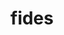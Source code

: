 ---
title: "fides"
layout: cache
categories: [package, develop]
meta: {"versions": ["1.2.0"], "compilers": ["gcc@=11.1.0", "gcc@=11.4.0"], "oss": ["ubuntu20.04"], "platforms": ["linux"], "targets": ["aarch64", "neoverse_v1", "ppc64le", "x86_64_v3"], "stacks": ["data-vis-sdk", "e4s", "e4s-arm", "e4s-neoverse_v1", "e4s-power", "root"], "num_specs": 87, "num_specs_by_stack": {"root": 87, "e4s-arm": 8, "e4s-neoverse_v1": 12, "e4s-power": 1, "data-vis-sdk": 48, "e4s": 18}}
spec_details: [{"hash": "j6ybs3ncwh6qtodowgyd4n3y25cbmmfr", "compiler": "gcc@=11.4.0", "versions": ["1.2.0"], "os": "ubuntu20.04", "platform": "linux", "target": "aarch64", "variants": ["build_system=cmake", "build_type=Release", "generator=make", "~ipo", "+mpi"], "stacks": ["root", "e4s-arm"], "size": "-", "tarball": "https://binaries.spack.io/develop/build_cache/linux-ubuntu20.04-aarch64/gcc-11.4.0/fides-1.2.0/linux-ubuntu20.04-aarch64-gcc-11.4.0-fides-1.2.0-j6ybs3ncwh6qtodowgyd4n3y25cbmmfr.spack"}, {"hash": "k4a3tv2jvw5ejpraks6xxhkhnci475ge", "compiler": "gcc@=11.4.0", "versions": ["1.2.0"], "os": "ubuntu20.04", "platform": "linux", "target": "aarch64", "variants": ["build_system=cmake", "build_type=Release", "generator=make", "~ipo", "+mpi"], "stacks": ["root", "e4s-arm"], "size": "-", "tarball": "https://binaries.spack.io/develop/build_cache/linux-ubuntu20.04-aarch64/gcc-11.4.0/fides-1.2.0/linux-ubuntu20.04-aarch64-gcc-11.4.0-fides-1.2.0-k4a3tv2jvw5ejpraks6xxhkhnci475ge.spack"}, {"hash": "ebpb3jv2l2q4ykcfjcru7pucopkjjooz", "compiler": "gcc@=11.4.0", "versions": ["1.2.0"], "os": "ubuntu20.04", "platform": "linux", "target": "aarch64", "variants": ["build_system=cmake", "build_type=Release", "generator=make", "~ipo", "+mpi"], "stacks": ["root", "e4s-arm"], "size": "-", "tarball": "https://binaries.spack.io/develop/build_cache/linux-ubuntu20.04-aarch64/gcc-11.4.0/fides-1.2.0/linux-ubuntu20.04-aarch64-gcc-11.4.0-fides-1.2.0-ebpb3jv2l2q4ykcfjcru7pucopkjjooz.spack"}, {"hash": "wcazh74zax5mnth4w2htcotfvz6wane2", "compiler": "gcc@=11.4.0", "versions": ["1.2.0"], "os": "ubuntu20.04", "platform": "linux", "target": "aarch64", "variants": ["build_system=cmake", "build_type=Release", "generator=make", "~ipo", "+mpi"], "stacks": ["root", "e4s-arm"], "size": "-", "tarball": "https://binaries.spack.io/develop/build_cache/linux-ubuntu20.04-aarch64/gcc-11.4.0/fides-1.2.0/linux-ubuntu20.04-aarch64-gcc-11.4.0-fides-1.2.0-wcazh74zax5mnth4w2htcotfvz6wane2.spack"}, {"hash": "lhgtwgzswczdyytsdkxgz53njotkgvio", "compiler": "gcc@=11.4.0", "versions": ["1.2.0"], "os": "ubuntu20.04", "platform": "linux", "target": "aarch64", "variants": ["build_system=cmake", "build_type=Release", "generator=make", "~ipo", "+mpi"], "stacks": ["root", "e4s-arm"], "size": "-", "tarball": "https://binaries.spack.io/develop/build_cache/linux-ubuntu20.04-aarch64/gcc-11.4.0/fides-1.2.0/linux-ubuntu20.04-aarch64-gcc-11.4.0-fides-1.2.0-lhgtwgzswczdyytsdkxgz53njotkgvio.spack"}, {"hash": "ho3gfxww5lb5kzpk5euvdxxe7dcelrwl", "compiler": "gcc@=11.4.0", "versions": ["1.2.0"], "os": "ubuntu20.04", "platform": "linux", "target": "aarch64", "variants": ["build_system=cmake", "build_type=Release", "generator=make", "~ipo", "+mpi"], "stacks": ["root", "e4s-arm"], "size": "-", "tarball": "https://binaries.spack.io/develop/build_cache/linux-ubuntu20.04-aarch64/gcc-11.4.0/fides-1.2.0/linux-ubuntu20.04-aarch64-gcc-11.4.0-fides-1.2.0-ho3gfxww5lb5kzpk5euvdxxe7dcelrwl.spack"}, {"hash": "sgdilntrggxmgxv6xc74clzkwghxmvko", "compiler": "gcc@=11.4.0", "versions": ["1.2.0"], "os": "ubuntu20.04", "platform": "linux", "target": "aarch64", "variants": ["build_system=cmake", "build_type=Release", "generator=make", "~ipo", "+mpi"], "stacks": ["root", "e4s-arm"], "size": "-", "tarball": "https://binaries.spack.io/develop/build_cache/linux-ubuntu20.04-aarch64/gcc-11.4.0/fides-1.2.0/linux-ubuntu20.04-aarch64-gcc-11.4.0-fides-1.2.0-sgdilntrggxmgxv6xc74clzkwghxmvko.spack"}, {"hash": "znuwx3cjbu3zvnm6y6e2xsjata7w4u2v", "compiler": "gcc@=11.4.0", "versions": ["1.2.0"], "os": "ubuntu20.04", "platform": "linux", "target": "aarch64", "variants": ["build_system=cmake", "build_type=Release", "generator=make", "~ipo", "+mpi"], "stacks": ["root", "e4s-arm"], "size": "-", "tarball": "https://binaries.spack.io/develop/build_cache/linux-ubuntu20.04-aarch64/gcc-11.4.0/fides-1.2.0/linux-ubuntu20.04-aarch64-gcc-11.4.0-fides-1.2.0-znuwx3cjbu3zvnm6y6e2xsjata7w4u2v.spack"}, {"hash": "sej2lr4vjrk5ubuaoxpjfy36thkzrjzz", "compiler": "gcc@=11.4.0", "versions": ["1.2.0"], "os": "ubuntu20.04", "platform": "linux", "target": "neoverse_v1", "variants": ["build_system=cmake", "build_type=Release", "generator=make", "~ipo", "+mpi"], "stacks": ["e4s-neoverse_v1", "root"], "size": "-", "tarball": "https://binaries.spack.io/develop/build_cache/linux-ubuntu20.04-neoverse_v1/gcc-11.4.0/fides-1.2.0/linux-ubuntu20.04-neoverse_v1-gcc-11.4.0-fides-1.2.0-sej2lr4vjrk5ubuaoxpjfy36thkzrjzz.spack"}, {"hash": "y5u36o2qj7ws62zurgpzsedkcxtbg7iw", "compiler": "gcc@=11.4.0", "versions": ["1.2.0"], "os": "ubuntu20.04", "platform": "linux", "target": "neoverse_v1", "variants": ["build_system=cmake", "build_type=Release", "generator=make", "~ipo", "+mpi"], "stacks": ["e4s-neoverse_v1", "root"], "size": "-", "tarball": "https://binaries.spack.io/develop/build_cache/linux-ubuntu20.04-neoverse_v1/gcc-11.4.0/fides-1.2.0/linux-ubuntu20.04-neoverse_v1-gcc-11.4.0-fides-1.2.0-y5u36o2qj7ws62zurgpzsedkcxtbg7iw.spack"}, {"hash": "dg2mzhdeiug5x3amealdzhhe7vh2jddh", "compiler": "gcc@=11.4.0", "versions": ["1.2.0"], "os": "ubuntu20.04", "platform": "linux", "target": "neoverse_v1", "variants": ["build_system=cmake", "build_type=Release", "generator=make", "~ipo", "+mpi"], "stacks": ["e4s-neoverse_v1", "root"], "size": "-", "tarball": "https://binaries.spack.io/develop/build_cache/linux-ubuntu20.04-neoverse_v1/gcc-11.4.0/fides-1.2.0/linux-ubuntu20.04-neoverse_v1-gcc-11.4.0-fides-1.2.0-dg2mzhdeiug5x3amealdzhhe7vh2jddh.spack"}, {"hash": "plqj56x3ixv7xder7ukef5twfurvp5nd", "compiler": "gcc@=11.4.0", "versions": ["1.2.0"], "os": "ubuntu20.04", "platform": "linux", "target": "neoverse_v1", "variants": ["build_system=cmake", "build_type=Release", "generator=make", "~ipo", "+mpi"], "stacks": ["e4s-neoverse_v1", "root"], "size": "-", "tarball": "https://binaries.spack.io/develop/build_cache/linux-ubuntu20.04-neoverse_v1/gcc-11.4.0/fides-1.2.0/linux-ubuntu20.04-neoverse_v1-gcc-11.4.0-fides-1.2.0-plqj56x3ixv7xder7ukef5twfurvp5nd.spack"}, {"hash": "7siknehcyufhjmog5jafoox35sc7ysnz", "compiler": "gcc@=11.4.0", "versions": ["1.2.0"], "os": "ubuntu20.04", "platform": "linux", "target": "neoverse_v1", "variants": ["build_system=cmake", "build_type=Release", "generator=make", "~ipo", "+mpi"], "stacks": ["e4s-neoverse_v1", "root"], "size": "-", "tarball": "https://binaries.spack.io/develop/build_cache/linux-ubuntu20.04-neoverse_v1/gcc-11.4.0/fides-1.2.0/linux-ubuntu20.04-neoverse_v1-gcc-11.4.0-fides-1.2.0-7siknehcyufhjmog5jafoox35sc7ysnz.spack"}, {"hash": "bimewmiotmtsdfdbgh7h5sjdsysco6qh", "compiler": "gcc@=11.4.0", "versions": ["1.2.0"], "os": "ubuntu20.04", "platform": "linux", "target": "neoverse_v1", "variants": ["build_system=cmake", "build_type=Release", "generator=make", "~ipo", "+mpi"], "stacks": ["e4s-neoverse_v1", "root"], "size": "-", "tarball": "https://binaries.spack.io/develop/build_cache/linux-ubuntu20.04-neoverse_v1/gcc-11.4.0/fides-1.2.0/linux-ubuntu20.04-neoverse_v1-gcc-11.4.0-fides-1.2.0-bimewmiotmtsdfdbgh7h5sjdsysco6qh.spack"}, {"hash": "nree6fwyk56ivnxos3nc2gyzhngikibh", "compiler": "gcc@=11.4.0", "versions": ["1.2.0"], "os": "ubuntu20.04", "platform": "linux", "target": "neoverse_v1", "variants": ["build_system=cmake", "build_type=Release", "generator=make", "~ipo", "+mpi"], "stacks": ["e4s-neoverse_v1", "root"], "size": "-", "tarball": "https://binaries.spack.io/develop/build_cache/linux-ubuntu20.04-neoverse_v1/gcc-11.4.0/fides-1.2.0/linux-ubuntu20.04-neoverse_v1-gcc-11.4.0-fides-1.2.0-nree6fwyk56ivnxos3nc2gyzhngikibh.spack"}, {"hash": "bybekmwdknbw3rcndxonwkbp4j337bke", "compiler": "gcc@=11.4.0", "versions": ["1.2.0"], "os": "ubuntu20.04", "platform": "linux", "target": "neoverse_v1", "variants": ["build_system=cmake", "build_type=Release", "generator=make", "~ipo", "+mpi"], "stacks": ["e4s-neoverse_v1", "root"], "size": "-", "tarball": "https://binaries.spack.io/develop/build_cache/linux-ubuntu20.04-neoverse_v1/gcc-11.4.0/fides-1.2.0/linux-ubuntu20.04-neoverse_v1-gcc-11.4.0-fides-1.2.0-bybekmwdknbw3rcndxonwkbp4j337bke.spack"}, {"hash": "chzjfrwccv3akjzhiepjtvwyknnurlbu", "compiler": "gcc@=11.4.0", "versions": ["1.2.0"], "os": "ubuntu20.04", "platform": "linux", "target": "neoverse_v1", "variants": ["build_system=cmake", "build_type=Release", "generator=make", "~ipo", "+mpi"], "stacks": ["e4s-neoverse_v1", "root"], "size": "-", "tarball": "https://binaries.spack.io/develop/build_cache/linux-ubuntu20.04-neoverse_v1/gcc-11.4.0/fides-1.2.0/linux-ubuntu20.04-neoverse_v1-gcc-11.4.0-fides-1.2.0-chzjfrwccv3akjzhiepjtvwyknnurlbu.spack"}, {"hash": "jmpzukgnb7f3lbxtbm6b2e73cisnbumh", "compiler": "gcc@=11.4.0", "versions": ["1.2.0"], "os": "ubuntu20.04", "platform": "linux", "target": "neoverse_v1", "variants": ["build_system=cmake", "build_type=Release", "generator=make", "~ipo", "+mpi"], "stacks": ["e4s-neoverse_v1", "root"], "size": "-", "tarball": "https://binaries.spack.io/develop/build_cache/linux-ubuntu20.04-neoverse_v1/gcc-11.4.0/fides-1.2.0/linux-ubuntu20.04-neoverse_v1-gcc-11.4.0-fides-1.2.0-jmpzukgnb7f3lbxtbm6b2e73cisnbumh.spack"}, {"hash": "eq73ou4zks4figu6ayfbhiz5b7srg5e3", "compiler": "gcc@=11.4.0", "versions": ["1.2.0"], "os": "ubuntu20.04", "platform": "linux", "target": "neoverse_v1", "variants": ["build_system=cmake", "build_type=Release", "generator=make", "~ipo", "+mpi"], "stacks": ["e4s-neoverse_v1", "root"], "size": "-", "tarball": "https://binaries.spack.io/develop/build_cache/linux-ubuntu20.04-neoverse_v1/gcc-11.4.0/fides-1.2.0/linux-ubuntu20.04-neoverse_v1-gcc-11.4.0-fides-1.2.0-eq73ou4zks4figu6ayfbhiz5b7srg5e3.spack"}, {"hash": "h5qb52by4uuquftgummwam4qkomruxn2", "compiler": "gcc@=11.4.0", "versions": ["1.2.0"], "os": "ubuntu20.04", "platform": "linux", "target": "neoverse_v1", "variants": ["build_system=cmake", "build_type=Release", "generator=make", "~ipo", "+mpi"], "stacks": ["e4s-neoverse_v1", "root"], "size": "-", "tarball": "https://binaries.spack.io/develop/build_cache/linux-ubuntu20.04-neoverse_v1/gcc-11.4.0/fides-1.2.0/linux-ubuntu20.04-neoverse_v1-gcc-11.4.0-fides-1.2.0-h5qb52by4uuquftgummwam4qkomruxn2.spack"}, {"hash": "frzzokcmbqpjacvdxhjwym5jadm22eby", "compiler": "gcc@=11.1.0", "versions": ["1.2.0"], "os": "ubuntu20.04", "platform": "linux", "target": "ppc64le", "variants": ["build_system=cmake", "build_type=Release", "generator=make", "~ipo", "+mpi"], "stacks": ["root", "e4s-power"], "size": "-", "tarball": "https://binaries.spack.io/develop/build_cache/linux-ubuntu20.04-ppc64le/gcc-11.1.0/fides-1.2.0/linux-ubuntu20.04-ppc64le-gcc-11.1.0-fides-1.2.0-frzzokcmbqpjacvdxhjwym5jadm22eby.spack"}, {"hash": "jfgxm4u6fxddrgq6ea7gyfjktshk5wd5", "compiler": "gcc@=11.1.0", "versions": ["1.2.0"], "os": "ubuntu20.04", "platform": "linux", "target": "x86_64_v3", "variants": ["build_system=cmake", "build_type=Release", "generator=make", "~ipo", "+mpi"], "stacks": ["root", "data-vis-sdk"], "size": "-", "tarball": "https://binaries.spack.io/develop/build_cache/linux-ubuntu20.04-x86_64_v3/gcc-11.1.0/fides-1.2.0/linux-ubuntu20.04-x86_64_v3-gcc-11.1.0-fides-1.2.0-jfgxm4u6fxddrgq6ea7gyfjktshk5wd5.spack"}, {"hash": "ed4gxduhw7bs7bvmgnaest7f237hfc5i", "compiler": "gcc@=11.1.0", "versions": ["1.2.0"], "os": "ubuntu20.04", "platform": "linux", "target": "x86_64_v3", "variants": ["build_system=cmake", "build_type=Release", "generator=make", "~ipo", "+mpi"], "stacks": ["root", "data-vis-sdk"], "size": "-", "tarball": "https://binaries.spack.io/develop/build_cache/linux-ubuntu20.04-x86_64_v3/gcc-11.1.0/fides-1.2.0/linux-ubuntu20.04-x86_64_v3-gcc-11.1.0-fides-1.2.0-ed4gxduhw7bs7bvmgnaest7f237hfc5i.spack"}, {"hash": "5kxva5ko2jff6qk35ydve2rhm7d5u4el", "compiler": "gcc@=11.1.0", "versions": ["1.2.0"], "os": "ubuntu20.04", "platform": "linux", "target": "x86_64_v3", "variants": ["build_system=cmake", "build_type=Release", "generator=make", "~ipo", "+mpi"], "stacks": ["root", "data-vis-sdk"], "size": "-", "tarball": "https://binaries.spack.io/develop/build_cache/linux-ubuntu20.04-x86_64_v3/gcc-11.1.0/fides-1.2.0/linux-ubuntu20.04-x86_64_v3-gcc-11.1.0-fides-1.2.0-5kxva5ko2jff6qk35ydve2rhm7d5u4el.spack"}, {"hash": "evr74as26ms4mynggz5nz6jauyidbpee", "compiler": "gcc@=11.1.0", "versions": ["1.2.0"], "os": "ubuntu20.04", "platform": "linux", "target": "x86_64_v3", "variants": ["build_system=cmake", "build_type=Release", "generator=make", "~ipo", "+mpi"], "stacks": ["root", "data-vis-sdk"], "size": "-", "tarball": "https://binaries.spack.io/develop/build_cache/linux-ubuntu20.04-x86_64_v3/gcc-11.1.0/fides-1.2.0/linux-ubuntu20.04-x86_64_v3-gcc-11.1.0-fides-1.2.0-evr74as26ms4mynggz5nz6jauyidbpee.spack"}, {"hash": "v7z3j2oakbjqusk44embbnekfgjm3lvj", "compiler": "gcc@=11.1.0", "versions": ["1.2.0"], "os": "ubuntu20.04", "platform": "linux", "target": "x86_64_v3", "variants": ["build_system=cmake", "build_type=Release", "generator=make", "~ipo", "+mpi"], "stacks": ["root", "data-vis-sdk"], "size": "-", "tarball": "https://binaries.spack.io/develop/build_cache/linux-ubuntu20.04-x86_64_v3/gcc-11.1.0/fides-1.2.0/linux-ubuntu20.04-x86_64_v3-gcc-11.1.0-fides-1.2.0-v7z3j2oakbjqusk44embbnekfgjm3lvj.spack"}, {"hash": "hanrfsc67yqdtokn5xekkdtt56fplop3", "compiler": "gcc@=11.1.0", "versions": ["1.2.0"], "os": "ubuntu20.04", "platform": "linux", "target": "x86_64_v3", "variants": ["build_system=cmake", "build_type=Release", "generator=make", "~ipo", "+mpi"], "stacks": ["root", "data-vis-sdk"], "size": "-", "tarball": "https://binaries.spack.io/develop/build_cache/linux-ubuntu20.04-x86_64_v3/gcc-11.1.0/fides-1.2.0/linux-ubuntu20.04-x86_64_v3-gcc-11.1.0-fides-1.2.0-hanrfsc67yqdtokn5xekkdtt56fplop3.spack"}, {"hash": "tcvf2yxyn7qhzyqptnd22vexzvtmyfza", "compiler": "gcc@=11.1.0", "versions": ["1.2.0"], "os": "ubuntu20.04", "platform": "linux", "target": "x86_64_v3", "variants": ["build_system=cmake", "build_type=Release", "generator=make", "~ipo", "+mpi"], "stacks": ["root", "data-vis-sdk"], "size": "-", "tarball": "https://binaries.spack.io/develop/build_cache/linux-ubuntu20.04-x86_64_v3/gcc-11.1.0/fides-1.2.0/linux-ubuntu20.04-x86_64_v3-gcc-11.1.0-fides-1.2.0-tcvf2yxyn7qhzyqptnd22vexzvtmyfza.spack"}, {"hash": "dr2vadfagitm7kffugg64nvuj7suwszv", "compiler": "gcc@=11.1.0", "versions": ["1.2.0"], "os": "ubuntu20.04", "platform": "linux", "target": "x86_64_v3", "variants": ["build_system=cmake", "build_type=Release", "generator=make", "~ipo", "+mpi"], "stacks": ["root", "data-vis-sdk"], "size": "-", "tarball": "https://binaries.spack.io/develop/build_cache/linux-ubuntu20.04-x86_64_v3/gcc-11.1.0/fides-1.2.0/linux-ubuntu20.04-x86_64_v3-gcc-11.1.0-fides-1.2.0-dr2vadfagitm7kffugg64nvuj7suwszv.spack"}, {"hash": "stzwvk67hap42ja6jyshlotloikwtkdj", "compiler": "gcc@=11.1.0", "versions": ["1.2.0"], "os": "ubuntu20.04", "platform": "linux", "target": "x86_64_v3", "variants": ["build_system=cmake", "build_type=Release", "generator=make", "~ipo", "+mpi"], "stacks": ["root", "data-vis-sdk"], "size": "-", "tarball": "https://binaries.spack.io/develop/build_cache/linux-ubuntu20.04-x86_64_v3/gcc-11.1.0/fides-1.2.0/linux-ubuntu20.04-x86_64_v3-gcc-11.1.0-fides-1.2.0-stzwvk67hap42ja6jyshlotloikwtkdj.spack"}, {"hash": "7tatsujnyd7fn6q3yp5bpb3w55oo7egk", "compiler": "gcc@=11.1.0", "versions": ["1.2.0"], "os": "ubuntu20.04", "platform": "linux", "target": "x86_64_v3", "variants": ["build_system=cmake", "build_type=Release", "generator=make", "~ipo", "+mpi"], "stacks": ["root", "data-vis-sdk"], "size": "-", "tarball": "https://binaries.spack.io/develop/build_cache/linux-ubuntu20.04-x86_64_v3/gcc-11.1.0/fides-1.2.0/linux-ubuntu20.04-x86_64_v3-gcc-11.1.0-fides-1.2.0-7tatsujnyd7fn6q3yp5bpb3w55oo7egk.spack"}, {"hash": "jlvarnquafrzx6hjpspyas6hktg2tksq", "compiler": "gcc@=11.1.0", "versions": ["1.2.0"], "os": "ubuntu20.04", "platform": "linux", "target": "x86_64_v3", "variants": ["build_system=cmake", "build_type=Release", "generator=make", "~ipo", "+mpi"], "stacks": ["root", "data-vis-sdk"], "size": "-", "tarball": "https://binaries.spack.io/develop/build_cache/linux-ubuntu20.04-x86_64_v3/gcc-11.1.0/fides-1.2.0/linux-ubuntu20.04-x86_64_v3-gcc-11.1.0-fides-1.2.0-jlvarnquafrzx6hjpspyas6hktg2tksq.spack"}, {"hash": "uxu2wqxubldeoeeguxv2rjmy72dtnlf7", "compiler": "gcc@=11.1.0", "versions": ["1.2.0"], "os": "ubuntu20.04", "platform": "linux", "target": "x86_64_v3", "variants": ["build_system=cmake", "build_type=Release", "generator=make", "~ipo", "+mpi"], "stacks": ["root", "data-vis-sdk"], "size": "-", "tarball": "https://binaries.spack.io/develop/build_cache/linux-ubuntu20.04-x86_64_v3/gcc-11.1.0/fides-1.2.0/linux-ubuntu20.04-x86_64_v3-gcc-11.1.0-fides-1.2.0-uxu2wqxubldeoeeguxv2rjmy72dtnlf7.spack"}, {"hash": "j5zkh4q6sum6znretztlm2rva2iyfmhc", "compiler": "gcc@=11.1.0", "versions": ["1.2.0"], "os": "ubuntu20.04", "platform": "linux", "target": "x86_64_v3", "variants": ["build_system=cmake", "build_type=Release", "generator=make", "~ipo", "+mpi"], "stacks": ["root", "data-vis-sdk"], "size": "-", "tarball": "https://binaries.spack.io/develop/build_cache/linux-ubuntu20.04-x86_64_v3/gcc-11.1.0/fides-1.2.0/linux-ubuntu20.04-x86_64_v3-gcc-11.1.0-fides-1.2.0-j5zkh4q6sum6znretztlm2rva2iyfmhc.spack"}, {"hash": "pmxxj4ju26yzo4atndatzvso6bsd47al", "compiler": "gcc@=11.1.0", "versions": ["1.2.0"], "os": "ubuntu20.04", "platform": "linux", "target": "x86_64_v3", "variants": ["build_system=cmake", "build_type=Release", "generator=make", "~ipo", "+mpi"], "stacks": ["root", "data-vis-sdk"], "size": "-", "tarball": "https://binaries.spack.io/develop/build_cache/linux-ubuntu20.04-x86_64_v3/gcc-11.1.0/fides-1.2.0/linux-ubuntu20.04-x86_64_v3-gcc-11.1.0-fides-1.2.0-pmxxj4ju26yzo4atndatzvso6bsd47al.spack"}, {"hash": "fa6yy4mc2o6siflwicmgsbnvq6t2zvdx", "compiler": "gcc@=11.1.0", "versions": ["1.2.0"], "os": "ubuntu20.04", "platform": "linux", "target": "x86_64_v3", "variants": ["build_system=cmake", "build_type=Release", "generator=make", "~ipo", "+mpi"], "stacks": ["root", "data-vis-sdk"], "size": "-", "tarball": "https://binaries.spack.io/develop/build_cache/linux-ubuntu20.04-x86_64_v3/gcc-11.1.0/fides-1.2.0/linux-ubuntu20.04-x86_64_v3-gcc-11.1.0-fides-1.2.0-fa6yy4mc2o6siflwicmgsbnvq6t2zvdx.spack"}, {"hash": "jdk2poefmulnqetjwish5viknvf4muwu", "compiler": "gcc@=11.1.0", "versions": ["1.2.0"], "os": "ubuntu20.04", "platform": "linux", "target": "x86_64_v3", "variants": ["build_system=cmake", "build_type=Release", "generator=make", "~ipo", "+mpi"], "stacks": ["root", "data-vis-sdk"], "size": "-", "tarball": "https://binaries.spack.io/develop/build_cache/linux-ubuntu20.04-x86_64_v3/gcc-11.1.0/fides-1.2.0/linux-ubuntu20.04-x86_64_v3-gcc-11.1.0-fides-1.2.0-jdk2poefmulnqetjwish5viknvf4muwu.spack"}, {"hash": "hh3o6pkumme7r43fy4cs5yifhwzrb3nb", "compiler": "gcc@=11.1.0", "versions": ["1.2.0"], "os": "ubuntu20.04", "platform": "linux", "target": "x86_64_v3", "variants": ["build_system=cmake", "build_type=Release", "generator=make", "~ipo", "+mpi"], "stacks": ["root", "data-vis-sdk"], "size": "-", "tarball": "https://binaries.spack.io/develop/build_cache/linux-ubuntu20.04-x86_64_v3/gcc-11.1.0/fides-1.2.0/linux-ubuntu20.04-x86_64_v3-gcc-11.1.0-fides-1.2.0-hh3o6pkumme7r43fy4cs5yifhwzrb3nb.spack"}, {"hash": "gjk7qefbci72lsnastmi7oxjxgs724pr", "compiler": "gcc@=11.1.0", "versions": ["1.2.0"], "os": "ubuntu20.04", "platform": "linux", "target": "x86_64_v3", "variants": ["build_system=cmake", "build_type=Release", "generator=make", "~ipo", "+mpi"], "stacks": ["root", "data-vis-sdk"], "size": "-", "tarball": "https://binaries.spack.io/develop/build_cache/linux-ubuntu20.04-x86_64_v3/gcc-11.1.0/fides-1.2.0/linux-ubuntu20.04-x86_64_v3-gcc-11.1.0-fides-1.2.0-gjk7qefbci72lsnastmi7oxjxgs724pr.spack"}, {"hash": "gifi7zbgocu26rkybnii43jsmvc3rla2", "compiler": "gcc@=11.1.0", "versions": ["1.2.0"], "os": "ubuntu20.04", "platform": "linux", "target": "x86_64_v3", "variants": ["build_system=cmake", "build_type=Release", "generator=make", "~ipo", "+mpi"], "stacks": ["root", "data-vis-sdk"], "size": "-", "tarball": "https://binaries.spack.io/develop/build_cache/linux-ubuntu20.04-x86_64_v3/gcc-11.1.0/fides-1.2.0/linux-ubuntu20.04-x86_64_v3-gcc-11.1.0-fides-1.2.0-gifi7zbgocu26rkybnii43jsmvc3rla2.spack"}, {"hash": "sjbbxxsftphbooyf5rhmwvfglfxx5usi", "compiler": "gcc@=11.1.0", "versions": ["1.2.0"], "os": "ubuntu20.04", "platform": "linux", "target": "x86_64_v3", "variants": ["build_system=cmake", "build_type=Release", "generator=make", "~ipo", "+mpi"], "stacks": ["root", "data-vis-sdk"], "size": "-", "tarball": "https://binaries.spack.io/develop/build_cache/linux-ubuntu20.04-x86_64_v3/gcc-11.1.0/fides-1.2.0/linux-ubuntu20.04-x86_64_v3-gcc-11.1.0-fides-1.2.0-sjbbxxsftphbooyf5rhmwvfglfxx5usi.spack"}, {"hash": "6uvtxmywtxvxwcq4yh2jdm2fwvb3od2q", "compiler": "gcc@=11.1.0", "versions": ["1.2.0"], "os": "ubuntu20.04", "platform": "linux", "target": "x86_64_v3", "variants": ["build_system=cmake", "build_type=Release", "generator=make", "~ipo", "+mpi"], "stacks": ["root", "data-vis-sdk"], "size": "-", "tarball": "https://binaries.spack.io/develop/build_cache/linux-ubuntu20.04-x86_64_v3/gcc-11.1.0/fides-1.2.0/linux-ubuntu20.04-x86_64_v3-gcc-11.1.0-fides-1.2.0-6uvtxmywtxvxwcq4yh2jdm2fwvb3od2q.spack"}, {"hash": "3qlctvwysbv6uxq6t2o3gq33ebq7sxua", "compiler": "gcc@=11.1.0", "versions": ["1.2.0"], "os": "ubuntu20.04", "platform": "linux", "target": "x86_64_v3", "variants": ["build_system=cmake", "build_type=Release", "generator=make", "~ipo", "+mpi"], "stacks": ["root", "data-vis-sdk"], "size": "-", "tarball": "https://binaries.spack.io/develop/build_cache/linux-ubuntu20.04-x86_64_v3/gcc-11.1.0/fides-1.2.0/linux-ubuntu20.04-x86_64_v3-gcc-11.1.0-fides-1.2.0-3qlctvwysbv6uxq6t2o3gq33ebq7sxua.spack"}, {"hash": "pv4bmbm7zvgvulbwcwvr456d3phkckaw", "compiler": "gcc@=11.1.0", "versions": ["1.2.0"], "os": "ubuntu20.04", "platform": "linux", "target": "x86_64_v3", "variants": ["build_system=cmake", "build_type=Release", "generator=make", "~ipo", "+mpi"], "stacks": ["root", "data-vis-sdk"], "size": "-", "tarball": "https://binaries.spack.io/develop/build_cache/linux-ubuntu20.04-x86_64_v3/gcc-11.1.0/fides-1.2.0/linux-ubuntu20.04-x86_64_v3-gcc-11.1.0-fides-1.2.0-pv4bmbm7zvgvulbwcwvr456d3phkckaw.spack"}, {"hash": "hs2xnkbg7h6kwmqdlsklws7nlraowghf", "compiler": "gcc@=11.1.0", "versions": ["1.2.0"], "os": "ubuntu20.04", "platform": "linux", "target": "x86_64_v3", "variants": ["build_system=cmake", "build_type=Release", "generator=make", "~ipo", "+mpi"], "stacks": ["root", "data-vis-sdk"], "size": "-", "tarball": "https://binaries.spack.io/develop/build_cache/linux-ubuntu20.04-x86_64_v3/gcc-11.1.0/fides-1.2.0/linux-ubuntu20.04-x86_64_v3-gcc-11.1.0-fides-1.2.0-hs2xnkbg7h6kwmqdlsklws7nlraowghf.spack"}, {"hash": "xu4brfpqzvggbafh6mh42oxf256sgh7u", "compiler": "gcc@=11.1.0", "versions": ["1.2.0"], "os": "ubuntu20.04", "platform": "linux", "target": "x86_64_v3", "variants": ["build_system=cmake", "build_type=Release", "generator=make", "~ipo", "+mpi"], "stacks": ["root", "data-vis-sdk"], "size": "-", "tarball": "https://binaries.spack.io/develop/build_cache/linux-ubuntu20.04-x86_64_v3/gcc-11.1.0/fides-1.2.0/linux-ubuntu20.04-x86_64_v3-gcc-11.1.0-fides-1.2.0-xu4brfpqzvggbafh6mh42oxf256sgh7u.spack"}, {"hash": "dby27s26d3csdof2cvzpkq63ctnbiysj", "compiler": "gcc@=11.1.0", "versions": ["1.2.0"], "os": "ubuntu20.04", "platform": "linux", "target": "x86_64_v3", "variants": ["build_system=cmake", "build_type=Release", "generator=make", "~ipo", "+mpi"], "stacks": ["root", "data-vis-sdk"], "size": "-", "tarball": "https://binaries.spack.io/develop/build_cache/linux-ubuntu20.04-x86_64_v3/gcc-11.1.0/fides-1.2.0/linux-ubuntu20.04-x86_64_v3-gcc-11.1.0-fides-1.2.0-dby27s26d3csdof2cvzpkq63ctnbiysj.spack"}, {"hash": "5plgxjfxerlvckpinwzxmbsubw2yaazb", "compiler": "gcc@=11.1.0", "versions": ["1.2.0"], "os": "ubuntu20.04", "platform": "linux", "target": "x86_64_v3", "variants": ["build_system=cmake", "build_type=Release", "generator=make", "~ipo", "+mpi"], "stacks": ["root", "data-vis-sdk"], "size": "-", "tarball": "https://binaries.spack.io/develop/build_cache/linux-ubuntu20.04-x86_64_v3/gcc-11.1.0/fides-1.2.0/linux-ubuntu20.04-x86_64_v3-gcc-11.1.0-fides-1.2.0-5plgxjfxerlvckpinwzxmbsubw2yaazb.spack"}, {"hash": "vpqsd37oyoiy5rma5vawak7yekizqb6q", "compiler": "gcc@=11.1.0", "versions": ["1.2.0"], "os": "ubuntu20.04", "platform": "linux", "target": "x86_64_v3", "variants": ["build_system=cmake", "build_type=Release", "generator=make", "~ipo", "+mpi"], "stacks": ["root", "data-vis-sdk"], "size": "-", "tarball": "https://binaries.spack.io/develop/build_cache/linux-ubuntu20.04-x86_64_v3/gcc-11.1.0/fides-1.2.0/linux-ubuntu20.04-x86_64_v3-gcc-11.1.0-fides-1.2.0-vpqsd37oyoiy5rma5vawak7yekizqb6q.spack"}, {"hash": "dge7xdtmdxvikqrr56rylaq5btotvzr2", "compiler": "gcc@=11.1.0", "versions": ["1.2.0"], "os": "ubuntu20.04", "platform": "linux", "target": "x86_64_v3", "variants": ["build_system=cmake", "build_type=Release", "generator=make", "~ipo", "+mpi"], "stacks": ["root", "data-vis-sdk"], "size": "-", "tarball": "https://binaries.spack.io/develop/build_cache/linux-ubuntu20.04-x86_64_v3/gcc-11.1.0/fides-1.2.0/linux-ubuntu20.04-x86_64_v3-gcc-11.1.0-fides-1.2.0-dge7xdtmdxvikqrr56rylaq5btotvzr2.spack"}, {"hash": "pihiihqq4ejkzwauxdhgzvvwuerskoay", "compiler": "gcc@=11.1.0", "versions": ["1.2.0"], "os": "ubuntu20.04", "platform": "linux", "target": "x86_64_v3", "variants": ["build_system=cmake", "build_type=Release", "generator=make", "~ipo", "+mpi"], "stacks": ["root", "data-vis-sdk"], "size": "-", "tarball": "https://binaries.spack.io/develop/build_cache/linux-ubuntu20.04-x86_64_v3/gcc-11.1.0/fides-1.2.0/linux-ubuntu20.04-x86_64_v3-gcc-11.1.0-fides-1.2.0-pihiihqq4ejkzwauxdhgzvvwuerskoay.spack"}, {"hash": "rddi3p5sixawm4mkes2qx27lezkqqsoa", "compiler": "gcc@=11.1.0", "versions": ["1.2.0"], "os": "ubuntu20.04", "platform": "linux", "target": "x86_64_v3", "variants": ["build_system=cmake", "build_type=Release", "generator=make", "~ipo", "+mpi"], "stacks": ["root", "data-vis-sdk"], "size": "-", "tarball": "https://binaries.spack.io/develop/build_cache/linux-ubuntu20.04-x86_64_v3/gcc-11.1.0/fides-1.2.0/linux-ubuntu20.04-x86_64_v3-gcc-11.1.0-fides-1.2.0-rddi3p5sixawm4mkes2qx27lezkqqsoa.spack"}, {"hash": "7hi6k4pwurksjz3wggnxg2rtq6gvmslf", "compiler": "gcc@=11.1.0", "versions": ["1.2.0"], "os": "ubuntu20.04", "platform": "linux", "target": "x86_64_v3", "variants": ["build_system=cmake", "build_type=Release", "generator=make", "~ipo", "+mpi"], "stacks": ["root", "data-vis-sdk"], "size": "-", "tarball": "https://binaries.spack.io/develop/build_cache/linux-ubuntu20.04-x86_64_v3/gcc-11.1.0/fides-1.2.0/linux-ubuntu20.04-x86_64_v3-gcc-11.1.0-fides-1.2.0-7hi6k4pwurksjz3wggnxg2rtq6gvmslf.spack"}, {"hash": "xcfa7upuo5x5pfmjjywsef5u6acapiwr", "compiler": "gcc@=11.1.0", "versions": ["1.2.0"], "os": "ubuntu20.04", "platform": "linux", "target": "x86_64_v3", "variants": ["build_system=cmake", "build_type=Release", "generator=make", "~ipo", "+mpi"], "stacks": ["root", "data-vis-sdk"], "size": "-", "tarball": "https://binaries.spack.io/develop/build_cache/linux-ubuntu20.04-x86_64_v3/gcc-11.1.0/fides-1.2.0/linux-ubuntu20.04-x86_64_v3-gcc-11.1.0-fides-1.2.0-xcfa7upuo5x5pfmjjywsef5u6acapiwr.spack"}, {"hash": "re4tlt43qis4uomcnzk4vdwuijp3trfl", "compiler": "gcc@=11.1.0", "versions": ["1.2.0"], "os": "ubuntu20.04", "platform": "linux", "target": "x86_64_v3", "variants": ["build_system=cmake", "build_type=Release", "generator=make", "~ipo", "+mpi"], "stacks": ["root", "data-vis-sdk"], "size": "-", "tarball": "https://binaries.spack.io/develop/build_cache/linux-ubuntu20.04-x86_64_v3/gcc-11.1.0/fides-1.2.0/linux-ubuntu20.04-x86_64_v3-gcc-11.1.0-fides-1.2.0-re4tlt43qis4uomcnzk4vdwuijp3trfl.spack"}, {"hash": "yq74kgadv5x26lxr2sf74exztbgk5vmt", "compiler": "gcc@=11.1.0", "versions": ["1.2.0"], "os": "ubuntu20.04", "platform": "linux", "target": "x86_64_v3", "variants": ["build_system=cmake", "build_type=Release", "generator=make", "~ipo", "+mpi"], "stacks": ["root", "data-vis-sdk"], "size": "-", "tarball": "https://binaries.spack.io/develop/build_cache/linux-ubuntu20.04-x86_64_v3/gcc-11.1.0/fides-1.2.0/linux-ubuntu20.04-x86_64_v3-gcc-11.1.0-fides-1.2.0-yq74kgadv5x26lxr2sf74exztbgk5vmt.spack"}, {"hash": "xvei72hatqb6hlnfsyc57yzta6uldr5h", "compiler": "gcc@=11.1.0", "versions": ["1.2.0"], "os": "ubuntu20.04", "platform": "linux", "target": "x86_64_v3", "variants": ["build_system=cmake", "build_type=Release", "generator=make", "~ipo", "+mpi"], "stacks": ["root", "data-vis-sdk"], "size": "-", "tarball": "https://binaries.spack.io/develop/build_cache/linux-ubuntu20.04-x86_64_v3/gcc-11.1.0/fides-1.2.0/linux-ubuntu20.04-x86_64_v3-gcc-11.1.0-fides-1.2.0-xvei72hatqb6hlnfsyc57yzta6uldr5h.spack"}, {"hash": "v33byxf56owk74qeakf6zegoefn24nj7", "compiler": "gcc@=11.1.0", "versions": ["1.2.0"], "os": "ubuntu20.04", "platform": "linux", "target": "x86_64_v3", "variants": ["build_system=cmake", "build_type=Release", "generator=make", "~ipo", "+mpi"], "stacks": ["root", "data-vis-sdk"], "size": "-", "tarball": "https://binaries.spack.io/develop/build_cache/linux-ubuntu20.04-x86_64_v3/gcc-11.1.0/fides-1.2.0/linux-ubuntu20.04-x86_64_v3-gcc-11.1.0-fides-1.2.0-v33byxf56owk74qeakf6zegoefn24nj7.spack"}, {"hash": "qifcnmz74r7tojnu44byhxr2cuvofyoc", "compiler": "gcc@=11.1.0", "versions": ["1.2.0"], "os": "ubuntu20.04", "platform": "linux", "target": "x86_64_v3", "variants": ["build_system=cmake", "build_type=Release", "generator=make", "~ipo", "+mpi"], "stacks": ["root", "data-vis-sdk"], "size": "-", "tarball": "https://binaries.spack.io/develop/build_cache/linux-ubuntu20.04-x86_64_v3/gcc-11.1.0/fides-1.2.0/linux-ubuntu20.04-x86_64_v3-gcc-11.1.0-fides-1.2.0-qifcnmz74r7tojnu44byhxr2cuvofyoc.spack"}, {"hash": "zqp5yugsa6cyhvh32rkrnnorq77e4qdb", "compiler": "gcc@=11.1.0", "versions": ["1.2.0"], "os": "ubuntu20.04", "platform": "linux", "target": "x86_64_v3", "variants": ["build_system=cmake", "build_type=Release", "generator=make", "~ipo", "+mpi"], "stacks": ["root", "data-vis-sdk"], "size": "-", "tarball": "https://binaries.spack.io/develop/build_cache/linux-ubuntu20.04-x86_64_v3/gcc-11.1.0/fides-1.2.0/linux-ubuntu20.04-x86_64_v3-gcc-11.1.0-fides-1.2.0-zqp5yugsa6cyhvh32rkrnnorq77e4qdb.spack"}, {"hash": "rmerke3otisc7nzoqpzobdposmt7nuwt", "compiler": "gcc@=11.1.0", "versions": ["1.2.0"], "os": "ubuntu20.04", "platform": "linux", "target": "x86_64_v3", "variants": ["build_system=cmake", "build_type=Release", "generator=make", "~ipo", "+mpi"], "stacks": ["root", "data-vis-sdk"], "size": "-", "tarball": "https://binaries.spack.io/develop/build_cache/linux-ubuntu20.04-x86_64_v3/gcc-11.1.0/fides-1.2.0/linux-ubuntu20.04-x86_64_v3-gcc-11.1.0-fides-1.2.0-rmerke3otisc7nzoqpzobdposmt7nuwt.spack"}, {"hash": "w2eob2ywpvaljgfmatsaldzxsrhejfdx", "compiler": "gcc@=11.1.0", "versions": ["1.2.0"], "os": "ubuntu20.04", "platform": "linux", "target": "x86_64_v3", "variants": ["build_system=cmake", "build_type=Release", "generator=make", "~ipo", "+mpi"], "stacks": ["root", "data-vis-sdk"], "size": "-", "tarball": "https://binaries.spack.io/develop/build_cache/linux-ubuntu20.04-x86_64_v3/gcc-11.1.0/fides-1.2.0/linux-ubuntu20.04-x86_64_v3-gcc-11.1.0-fides-1.2.0-w2eob2ywpvaljgfmatsaldzxsrhejfdx.spack"}, {"hash": "2ooribimuhdmg4m4vnvbdrsvhdvy4oxq", "compiler": "gcc@=11.1.0", "versions": ["1.2.0"], "os": "ubuntu20.04", "platform": "linux", "target": "x86_64_v3", "variants": ["build_system=cmake", "build_type=Release", "generator=make", "~ipo", "+mpi"], "stacks": ["root", "data-vis-sdk"], "size": "-", "tarball": "https://binaries.spack.io/develop/build_cache/linux-ubuntu20.04-x86_64_v3/gcc-11.1.0/fides-1.2.0/linux-ubuntu20.04-x86_64_v3-gcc-11.1.0-fides-1.2.0-2ooribimuhdmg4m4vnvbdrsvhdvy4oxq.spack"}, {"hash": "jb5j3nz5kg6c4ehzwtqu3bfgwfdcsdog", "compiler": "gcc@=11.1.0", "versions": ["1.2.0"], "os": "ubuntu20.04", "platform": "linux", "target": "x86_64_v3", "variants": ["build_system=cmake", "build_type=Release", "generator=make", "~ipo", "+mpi"], "stacks": ["root", "data-vis-sdk"], "size": "-", "tarball": "https://binaries.spack.io/develop/build_cache/linux-ubuntu20.04-x86_64_v3/gcc-11.1.0/fides-1.2.0/linux-ubuntu20.04-x86_64_v3-gcc-11.1.0-fides-1.2.0-jb5j3nz5kg6c4ehzwtqu3bfgwfdcsdog.spack"}, {"hash": "jxhodjg2xh2cqal3juwxrgjp2yhwfk6f", "compiler": "gcc@=11.1.0", "versions": ["1.2.0"], "os": "ubuntu20.04", "platform": "linux", "target": "x86_64_v3", "variants": ["build_system=cmake", "build_type=Release", "generator=make", "~ipo", "+mpi"], "stacks": ["root", "data-vis-sdk"], "size": "-", "tarball": "https://binaries.spack.io/develop/build_cache/linux-ubuntu20.04-x86_64_v3/gcc-11.1.0/fides-1.2.0/linux-ubuntu20.04-x86_64_v3-gcc-11.1.0-fides-1.2.0-jxhodjg2xh2cqal3juwxrgjp2yhwfk6f.spack"}, {"hash": "2dw6lkslydgtcij7xgcwf5pmb6232hav", "compiler": "gcc@=11.1.0", "versions": ["1.2.0"], "os": "ubuntu20.04", "platform": "linux", "target": "x86_64_v3", "variants": ["build_system=cmake", "build_type=Release", "generator=make", "~ipo", "+mpi"], "stacks": ["root", "data-vis-sdk"], "size": "-", "tarball": "https://binaries.spack.io/develop/build_cache/linux-ubuntu20.04-x86_64_v3/gcc-11.1.0/fides-1.2.0/linux-ubuntu20.04-x86_64_v3-gcc-11.1.0-fides-1.2.0-2dw6lkslydgtcij7xgcwf5pmb6232hav.spack"}, {"hash": "ddyb4tvb5seswxtcsnlkwmq4tupgu7ol", "compiler": "gcc@=11.1.0", "versions": ["1.2.0"], "os": "ubuntu20.04", "platform": "linux", "target": "x86_64_v3", "variants": ["build_system=cmake", "build_type=Release", "generator=make", "~ipo", "+mpi"], "stacks": ["e4s", "root"], "size": "-", "tarball": "https://binaries.spack.io/develop/build_cache/linux-ubuntu20.04-x86_64_v3/gcc-11.1.0/fides-1.2.0/linux-ubuntu20.04-x86_64_v3-gcc-11.1.0-fides-1.2.0-ddyb4tvb5seswxtcsnlkwmq4tupgu7ol.spack"}, {"hash": "hlerbi2fcff35x6vxtgsrsi3h6plxvhs", "compiler": "gcc@=11.1.0", "versions": ["1.2.0"], "os": "ubuntu20.04", "platform": "linux", "target": "x86_64_v3", "variants": ["build_system=cmake", "build_type=Release", "generator=make", "~ipo", "+mpi"], "stacks": ["root", "data-vis-sdk"], "size": "-", "tarball": "https://binaries.spack.io/develop/build_cache/linux-ubuntu20.04-x86_64_v3/gcc-11.1.0/fides-1.2.0/linux-ubuntu20.04-x86_64_v3-gcc-11.1.0-fides-1.2.0-hlerbi2fcff35x6vxtgsrsi3h6plxvhs.spack"}, {"hash": "i2scqn7q65aus3htnmwv4euicukm63xz", "compiler": "gcc@=11.1.0", "versions": ["1.2.0"], "os": "ubuntu20.04", "platform": "linux", "target": "x86_64_v3", "variants": ["build_system=cmake", "build_type=Release", "generator=make", "~ipo", "+mpi"], "stacks": ["root", "data-vis-sdk"], "size": "-", "tarball": "https://binaries.spack.io/develop/build_cache/linux-ubuntu20.04-x86_64_v3/gcc-11.1.0/fides-1.2.0/linux-ubuntu20.04-x86_64_v3-gcc-11.1.0-fides-1.2.0-i2scqn7q65aus3htnmwv4euicukm63xz.spack"}, {"hash": "dqpwgqhzjjq5banjfylfllo7h6ljhyg4", "compiler": "gcc@=11.1.0", "versions": ["1.2.0"], "os": "ubuntu20.04", "platform": "linux", "target": "x86_64_v3", "variants": ["build_system=cmake", "build_type=Release", "generator=make", "~ipo", "+mpi"], "stacks": ["root", "data-vis-sdk"], "size": "-", "tarball": "https://binaries.spack.io/develop/build_cache/linux-ubuntu20.04-x86_64_v3/gcc-11.1.0/fides-1.2.0/linux-ubuntu20.04-x86_64_v3-gcc-11.1.0-fides-1.2.0-dqpwgqhzjjq5banjfylfllo7h6ljhyg4.spack"}, {"hash": "mju3zmm36xtcyrw35337g6iilcmx3y2l", "compiler": "gcc@=11.4.0", "versions": ["1.2.0"], "os": "ubuntu20.04", "platform": "linux", "target": "x86_64_v3", "variants": ["build_system=cmake", "build_type=Release", "generator=make", "~ipo", "+mpi"], "stacks": ["e4s", "root"], "size": "-", "tarball": "https://binaries.spack.io/develop/build_cache/linux-ubuntu20.04-x86_64_v3/gcc-11.4.0/fides-1.2.0/linux-ubuntu20.04-x86_64_v3-gcc-11.4.0-fides-1.2.0-mju3zmm36xtcyrw35337g6iilcmx3y2l.spack"}, {"hash": "pa22mh7gvoqkcnyccl3zyzn7ab3kg7es", "compiler": "gcc@=11.4.0", "versions": ["1.2.0"], "os": "ubuntu20.04", "platform": "linux", "target": "x86_64_v3", "variants": ["build_system=cmake", "build_type=Release", "generator=make", "~ipo", "+mpi"], "stacks": ["e4s", "root"], "size": "-", "tarball": "https://binaries.spack.io/develop/build_cache/linux-ubuntu20.04-x86_64_v3/gcc-11.4.0/fides-1.2.0/linux-ubuntu20.04-x86_64_v3-gcc-11.4.0-fides-1.2.0-pa22mh7gvoqkcnyccl3zyzn7ab3kg7es.spack"}, {"hash": "6datai66fdgqjvyepdqfh3xgfrltr6qj", "compiler": "gcc@=11.4.0", "versions": ["1.2.0"], "os": "ubuntu20.04", "platform": "linux", "target": "x86_64_v3", "variants": ["build_system=cmake", "build_type=Release", "generator=make", "~ipo", "+mpi"], "stacks": ["e4s", "root"], "size": "-", "tarball": "https://binaries.spack.io/develop/build_cache/linux-ubuntu20.04-x86_64_v3/gcc-11.4.0/fides-1.2.0/linux-ubuntu20.04-x86_64_v3-gcc-11.4.0-fides-1.2.0-6datai66fdgqjvyepdqfh3xgfrltr6qj.spack"}, {"hash": "vy2mw6z4vcecuexmf2u6bmvzcbmyfd72", "compiler": "gcc@=11.4.0", "versions": ["1.2.0"], "os": "ubuntu20.04", "platform": "linux", "target": "x86_64_v3", "variants": ["build_system=cmake", "build_type=Release", "generator=make", "~ipo", "+mpi"], "stacks": ["e4s", "root"], "size": "-", "tarball": "https://binaries.spack.io/develop/build_cache/linux-ubuntu20.04-x86_64_v3/gcc-11.4.0/fides-1.2.0/linux-ubuntu20.04-x86_64_v3-gcc-11.4.0-fides-1.2.0-vy2mw6z4vcecuexmf2u6bmvzcbmyfd72.spack"}, {"hash": "vtuz2c252krwcjkqhdysrz7a2m6p3p56", "compiler": "gcc@=11.4.0", "versions": ["1.2.0"], "os": "ubuntu20.04", "platform": "linux", "target": "x86_64_v3", "variants": ["build_system=cmake", "build_type=Release", "generator=make", "~ipo", "+mpi"], "stacks": ["e4s", "root"], "size": "-", "tarball": "https://binaries.spack.io/develop/build_cache/linux-ubuntu20.04-x86_64_v3/gcc-11.4.0/fides-1.2.0/linux-ubuntu20.04-x86_64_v3-gcc-11.4.0-fides-1.2.0-vtuz2c252krwcjkqhdysrz7a2m6p3p56.spack"}, {"hash": "jt5fireezgb2t25c7r4fkuawucbyenf5", "compiler": "gcc@=11.4.0", "versions": ["1.2.0"], "os": "ubuntu20.04", "platform": "linux", "target": "x86_64_v3", "variants": ["build_system=cmake", "build_type=Release", "generator=make", "~ipo", "+mpi"], "stacks": ["e4s", "root"], "size": "-", "tarball": "https://binaries.spack.io/develop/build_cache/linux-ubuntu20.04-x86_64_v3/gcc-11.4.0/fides-1.2.0/linux-ubuntu20.04-x86_64_v3-gcc-11.4.0-fides-1.2.0-jt5fireezgb2t25c7r4fkuawucbyenf5.spack"}, {"hash": "ic6rsstu2pb7vzjhlp75a6ovjzzcc2em", "compiler": "gcc@=11.4.0", "versions": ["1.2.0"], "os": "ubuntu20.04", "platform": "linux", "target": "x86_64_v3", "variants": ["build_system=cmake", "build_type=Release", "generator=make", "~ipo", "+mpi"], "stacks": ["e4s", "root"], "size": "-", "tarball": "https://binaries.spack.io/develop/build_cache/linux-ubuntu20.04-x86_64_v3/gcc-11.4.0/fides-1.2.0/linux-ubuntu20.04-x86_64_v3-gcc-11.4.0-fides-1.2.0-ic6rsstu2pb7vzjhlp75a6ovjzzcc2em.spack"}, {"hash": "ehbdn4xjm2vkrketwwgx3dbd5rik7z7q", "compiler": "gcc@=11.4.0", "versions": ["1.2.0"], "os": "ubuntu20.04", "platform": "linux", "target": "x86_64_v3", "variants": ["build_system=cmake", "build_type=Release", "generator=make", "~ipo", "+mpi"], "stacks": ["e4s", "root"], "size": "-", "tarball": "https://binaries.spack.io/develop/build_cache/linux-ubuntu20.04-x86_64_v3/gcc-11.4.0/fides-1.2.0/linux-ubuntu20.04-x86_64_v3-gcc-11.4.0-fides-1.2.0-ehbdn4xjm2vkrketwwgx3dbd5rik7z7q.spack"}, {"hash": "oivifztecareniyftg6xdtwzr7bsmd3q", "compiler": "gcc@=11.4.0", "versions": ["1.2.0"], "os": "ubuntu20.04", "platform": "linux", "target": "x86_64_v3", "variants": ["build_system=cmake", "build_type=Release", "generator=make", "~ipo", "+mpi"], "stacks": ["e4s", "root"], "size": "-", "tarball": "https://binaries.spack.io/develop/build_cache/linux-ubuntu20.04-x86_64_v3/gcc-11.4.0/fides-1.2.0/linux-ubuntu20.04-x86_64_v3-gcc-11.4.0-fides-1.2.0-oivifztecareniyftg6xdtwzr7bsmd3q.spack"}, {"hash": "22wtmej5sbyvyg75jeqiiblqbyabq3vv", "compiler": "gcc@=11.4.0", "versions": ["1.2.0"], "os": "ubuntu20.04", "platform": "linux", "target": "x86_64_v3", "variants": ["build_system=cmake", "build_type=Release", "generator=make", "~ipo", "+mpi"], "stacks": ["e4s", "root"], "size": "-", "tarball": "https://binaries.spack.io/develop/build_cache/linux-ubuntu20.04-x86_64_v3/gcc-11.4.0/fides-1.2.0/linux-ubuntu20.04-x86_64_v3-gcc-11.4.0-fides-1.2.0-22wtmej5sbyvyg75jeqiiblqbyabq3vv.spack"}, {"hash": "lfxmqmfgaaim5nvnt6rwvshu62khq26g", "compiler": "gcc@=11.4.0", "versions": ["1.2.0"], "os": "ubuntu20.04", "platform": "linux", "target": "x86_64_v3", "variants": ["build_system=cmake", "build_type=Release", "generator=make", "~ipo", "+mpi"], "stacks": ["e4s", "root"], "size": "-", "tarball": "https://binaries.spack.io/develop/build_cache/linux-ubuntu20.04-x86_64_v3/gcc-11.4.0/fides-1.2.0/linux-ubuntu20.04-x86_64_v3-gcc-11.4.0-fides-1.2.0-lfxmqmfgaaim5nvnt6rwvshu62khq26g.spack"}, {"hash": "g65ktjtfoinmadcxssykdxuie7cvrc27", "compiler": "gcc@=11.4.0", "versions": ["1.2.0"], "os": "ubuntu20.04", "platform": "linux", "target": "x86_64_v3", "variants": ["build_system=cmake", "build_type=Release", "generator=make", "~ipo", "+mpi"], "stacks": ["e4s", "root"], "size": "-", "tarball": "https://binaries.spack.io/develop/build_cache/linux-ubuntu20.04-x86_64_v3/gcc-11.4.0/fides-1.2.0/linux-ubuntu20.04-x86_64_v3-gcc-11.4.0-fides-1.2.0-g65ktjtfoinmadcxssykdxuie7cvrc27.spack"}, {"hash": "3325owwbtboqr4lyroxvjznctk4o2dhi", "compiler": "gcc@=11.4.0", "versions": ["1.2.0"], "os": "ubuntu20.04", "platform": "linux", "target": "x86_64_v3", "variants": ["build_system=cmake", "build_type=Release", "generator=make", "~ipo", "+mpi"], "stacks": ["e4s", "root"], "size": "-", "tarball": "https://binaries.spack.io/develop/build_cache/linux-ubuntu20.04-x86_64_v3/gcc-11.4.0/fides-1.2.0/linux-ubuntu20.04-x86_64_v3-gcc-11.4.0-fides-1.2.0-3325owwbtboqr4lyroxvjznctk4o2dhi.spack"}, {"hash": "wvnxflv7z47ra3mkv5fmnsjqzitbyeyn", "compiler": "gcc@=11.4.0", "versions": ["1.2.0"], "os": "ubuntu20.04", "platform": "linux", "target": "x86_64_v3", "variants": ["build_system=cmake", "build_type=Release", "generator=make", "~ipo", "+mpi"], "stacks": ["e4s", "root"], "size": "-", "tarball": "https://binaries.spack.io/develop/build_cache/linux-ubuntu20.04-x86_64_v3/gcc-11.4.0/fides-1.2.0/linux-ubuntu20.04-x86_64_v3-gcc-11.4.0-fides-1.2.0-wvnxflv7z47ra3mkv5fmnsjqzitbyeyn.spack"}, {"hash": "bznmn3fsbvhq6f5bxezyawtinhqfs54a", "compiler": "gcc@=11.4.0", "versions": ["1.2.0"], "os": "ubuntu20.04", "platform": "linux", "target": "x86_64_v3", "variants": ["build_system=cmake", "build_type=Release", "generator=make", "~ipo", "+mpi"], "stacks": ["e4s", "root"], "size": "-", "tarball": "https://binaries.spack.io/develop/build_cache/linux-ubuntu20.04-x86_64_v3/gcc-11.4.0/fides-1.2.0/linux-ubuntu20.04-x86_64_v3-gcc-11.4.0-fides-1.2.0-bznmn3fsbvhq6f5bxezyawtinhqfs54a.spack"}, {"hash": "izauudqcmsmsn3gruvfnessx3o2hx2v4", "compiler": "gcc@=11.4.0", "versions": ["1.2.0"], "os": "ubuntu20.04", "platform": "linux", "target": "x86_64_v3", "variants": ["build_system=cmake", "build_type=Release", "generator=make", "~ipo", "+mpi"], "stacks": ["e4s", "root"], "size": "-", "tarball": "https://binaries.spack.io/develop/build_cache/linux-ubuntu20.04-x86_64_v3/gcc-11.4.0/fides-1.2.0/linux-ubuntu20.04-x86_64_v3-gcc-11.4.0-fides-1.2.0-izauudqcmsmsn3gruvfnessx3o2hx2v4.spack"}, {"hash": "nkuomkcnv3v3ssvgfwfkwygb6le6kazb", "compiler": "gcc@=11.4.0", "versions": ["1.2.0"], "os": "ubuntu20.04", "platform": "linux", "target": "x86_64_v3", "variants": ["build_system=cmake", "build_type=Release", "generator=make", "~ipo", "+mpi"], "stacks": ["e4s", "root"], "size": "-", "tarball": "https://binaries.spack.io/develop/build_cache/linux-ubuntu20.04-x86_64_v3/gcc-11.4.0/fides-1.2.0/linux-ubuntu20.04-x86_64_v3-gcc-11.4.0-fides-1.2.0-nkuomkcnv3v3ssvgfwfkwygb6le6kazb.spack"}]
---